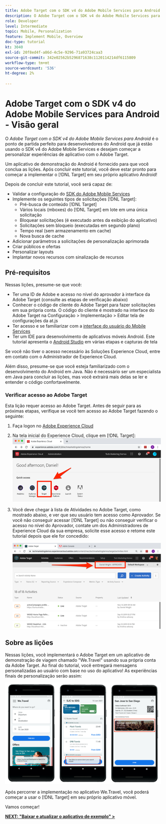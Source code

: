 ```yaml
---
title: Adobe Target com o SDK v4 do Adobe Mobile Services para Android
description: O Adobe Target com o SDK v4 do Adobe Mobile Services para Android é o ponto de partida perfeito para desenvolvedores do Android que já estão usando o SDK v4 do Adobe Mobile Services e desejam começar a personalizar experiências de aplicativo com o Adobe Target.
role: Developer
level: Intermediate
topic: Mobile, Personalization
feature: Implement Mobile, Overview
doc-type: tutorial
kt: 3040
exl-id: 20f8ed4f-a86d-4c5e-9296-71a93724caa3
source-git-commit: 342e02562b5296871638c1120114214df6115809
workflow-type: tm+mt
source-wordcount: '536'
ht-degree: 2%

---
```


# Adobe Target com o SDK v4 do Adobe Mobile Services para Android - Visão geral

O _Adobe Target com o SDK v4 do Adobe Mobile Services para Android_ é o ponto de partida perfeito para desenvolvedores do Android que já estão usando o SDK v4 do Adobe Mobile Services e desejam começar a personalizar experiências de aplicativo com o Adobe Target.

Um aplicativo de demonstração do Android é fornecido para que você conclua as lições. Após concluir este tutorial, você deve estar pronto para começar a implementar o [!DNL Target] em seu próprio aplicativo Android!

Depois de concluir este tutorial, você será capaz de:

* Validar a configuração do [SDK do Adobe Mobile Services](https://experienceleague.adobe.com/docs/mobile-services/android/getting-started-android/requirements.html?lang=pt-BR)
* Implemente os seguintes tipos de solicitações [!DNL Target]:
   * Pré-busca de conteúdo [!DNL Target]
   * Vários locais (mboxes) do [!DNL Target] em lote em uma única solicitação
   * Bloquear solicitações (é executado antes da exibição do aplicativo)
   * Solicitações sem bloqueio (executadas em segundo plano)
   * Tempo real (sem armazenamento em cache)
   * Nova busca de cache
* Adicionar parâmetros a solicitações de personalização aprimorada
* Criar públicos e ofertas
* Personalizar layouts
* Implantar novos recursos com sinalização de recursos

## Pré-requisitos

Nessas lições, presume-se que você:

* Ter uma ID de Adobe e acesso no nível do aprovador à interface da Adobe Target (consulte as etapas de verificação abaixo)
* Conhecer o código de cliente do Adobe Target para fazer solicitações em sua própria conta. O código do cliente é mostrado na interface do Adobe Target na   Configuração > Implementação > Editar tela de configurações da at.js
* Ter acesso e se familiarizar com a [interface do usuário do Mobile Services](https://mobilemarketing.adobe.com/)
* Ter um IDE para desenvolvimento de aplicativos móveis Android. Este tutorial apresenta o [Android Studio](https://developer.android.com/studio/install) em várias etapas e capturas de tela

Se você não tiver o acesso necessário às Soluções Experience Cloud, entre em contato com o Administrador de Experience Cloud.

Além disso, presume-se que você esteja familiarizado com o desenvolvimento do Android em Java. Não é necessário ser um especialista em Java para concluir as lições, mas você extrairá mais delas se ler e entender o código confortavelmente.

### Verificar acesso ao Adobe Target

Esta lição requer acesso ao Adobe Target. Antes de seguir para as próximas etapas, verifique se você tem acesso ao Adobe Target fazendo o seguinte:

1. Faça logon no [Adobe Experience Cloud](https://experience.adobe.com/)
1. Na tela inicial do Experience Cloud, clique em [!DNL Target]:
   ![Tela inicial do Experience Cloud](assets/aec_homeScreen_clickTarget.png)
1. Você deve chegar à lista de Atividades no Adobe Target, como mostrado abaixo, e ver que seu usuário tem acesso como Aprovador. Se você não conseguir acessar [!DNL Target] ou não conseguir verificar o acesso no nível do Aprovador, contate um dos Administradores de Experience Cloud da sua empresa, solicite esse acesso e retome este tutorial depois que ele for concedido:

   ![IU DO Adobe](assets/targetUI_approver.png)

## Sobre as lições

Nessas lições, você implementará o Adobe Target em um aplicativo de demonstração de viagem chamado &quot;We.Travel&quot; usando sua própria conta da Adobe Target. Ao final do tutorial, você entregará mensagens personalizadas ao usuário com base no uso do aplicativo! As experiências finais de personalização serão assim:

![Aplicativo We.Travel final](assets/overview_final_result.jpg)

Após percorrer a implementação no aplicativo We.Travel, você poderá começar a usar o [!DNL Target] em seu próprio aplicativo móvel.

Vamos começar!

**[NEXT: &quot;Baixar e atualizar o aplicativo de exemplo&quot; >](download-and-update-the-sample-app.md)**
